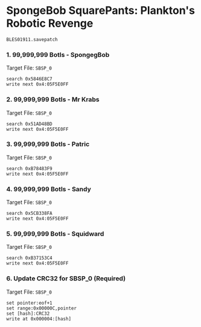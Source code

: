 #  SpongeBob SquarePants: Plankton's Robotic Revenge 

`BLES01911.savepatch`

### 1. 99,999,999 Botls - SpongegBob

Target File: `SBSP_0`

```
search 0x5846E8C7
write next 0x4:05F5E0FF
```

### 2. 99,999,999 Botls - Mr Krabs

Target File: `SBSP_0`

```
search 0x51AD48BD
write next 0x4:05F5E0FF
```

### 3. 99,999,999 Botls - Patric

Target File: `SBSP_0`

```
search 0xB78483F9
write next 0x4:05F5E0FF
```

### 4. 99,999,999 Botls - Sandy

Target File: `SBSP_0`

```
search 0x5CB338FA
write next 0x4:05F5E0FF
```

### 5. 99,999,999 Botls - Squidward

Target File: `SBSP_0`

```
search 0xB37153C4
write next 0x4:05F5E0FF
```

### 6. Update CRC32 for SBSP_0 (Required)

Target File: `SBSP_0`

```
set pointer:eof+1
set range:0x00000C,pointer
set [hash]:CRC32
write at 0x000004:[hash]
```

